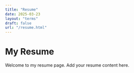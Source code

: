 ```yaml
---
title: "Resume"
date: 2025-03-23
layout: "terms"
draft: false
url: "/resume.html"
---
```


# My Resume

Welcome to my resume page. Add your resume content here.
